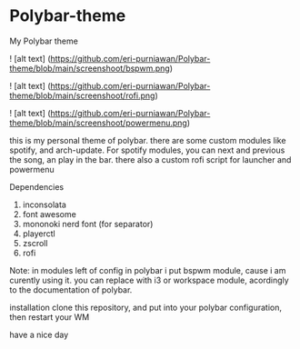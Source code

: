 # Polybar-theme
My Polybar theme

! [alt text] (https://github.com/eri-purniawan/Polybar-theme/blob/main/screenshoot/bspwm.png)

! [alt text] (https://github.com/eri-purniawan/Polybar-theme/blob/main/screenshoot/rofi.png)

! [alt text] (https://github.com/eri-purniawan/Polybar-theme/blob/main/screenshoot/powermenu.png)

this is my personal theme of polybar. there are some custom modules like spotify, and arch-update. For spotify modules, you can next and previous the song, an play in the bar. there also a custom rofi script for launcher and powermenu

Dependencies
1. inconsolata
2. font awesome
3. mononoki nerd font (for separator)
4. playerctl
5. zscroll
6. rofi

Note: in modules left of config in polybar i put bspwm module, cause i am curently using it. you can replace with i3 or workspace module, acordingly to the documentation of polybar.

installation
clone this repository, and put into your polybar configuration, then restart your WM

have a nice day
